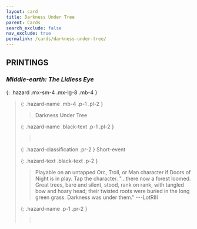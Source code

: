 ```yaml
---
layout: card
title: Darkness Under Tree
parent: Cards
search_exclude: false
nav_exclude: true
permalink: /cards/darkness-under-tree/
---
```


## PRINTINGS


### _Middle-earth: The Lidless Eye_

{: .hazard .mx-sm-4 .mx-lg-8 .mb-4 }
> {: .hazard-name .mb-4 .p-1 .pl-2 }
> > <div class="hazard-mp"></div>
> > <div class="card-name">Darkness Under Tree</div>
>
> {: .hazard-name .black-text .p-1 .pl-2 }
> > &nbsp;
>
> {: .hazard-classification .pr-2 }
> Short-event
>
> {: .hazard-text .black-text .p-2 }
> > Playable on an untapped Orc, Troll, or Man character if Doors of Night is in play. Tap the character.  "...there now a forest loomed. Great trees, bare and silent, stood, rank on rank,  with tangled bow and hoary head; their twisted roots were buried in the long green grass. Darkness was under them." ---LotRIII 
>
> {: .hazard-name .p-1 .pr-2 }
> > <div class="card-shield"></div>
> > <div class="card-corruption">&nbsp;</div>
